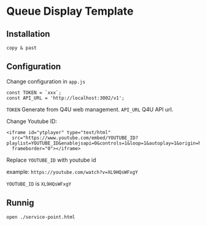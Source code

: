 # Queue Display Template

## Installation

```
copy & past
```

## Configuration
Change configuration in `app.js`

```
const TOKEN = `xxx`;
const API_URL = 'http://localhost:3002/v1';
```

`TOKEN` Generate from Q4U web management.
`API_URL` Q4U API url.

Change Youtube ID:

```
<iframe id="ytplayer" type="text/html"
  src="https://www.youtube.com/embed/YOUTUBE_ID?playlist=YOUTUBE_ID&enablejsapi=0&controls=1&loop=1&autoplay=1&origin=http://ict.moph.go.th"
  frameborder="0"></iframe>
```

Replace `YOUTUBE_ID` with youtube id

example:  `https://youtube.com/watch?v=XL9HQsWFxgY`

`YOUTUBE_ID` is `XL9HQsWFxgY`

## Runnig

```
open ./service-point.html
```